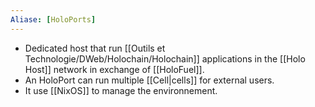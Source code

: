 ```yaml
---
Aliase: [HoloPorts]
---
```


- Dedicated host that run [[Outils et Technologie/DWeb/Holochain/Holochain]] applications in the [[Holo Host]] network in exchange of [[HoloFuel]].
- An HoloPort can run multiple [[Cell|cells]] for external users.
- It use [[NixOS]] to manage the environnement.
